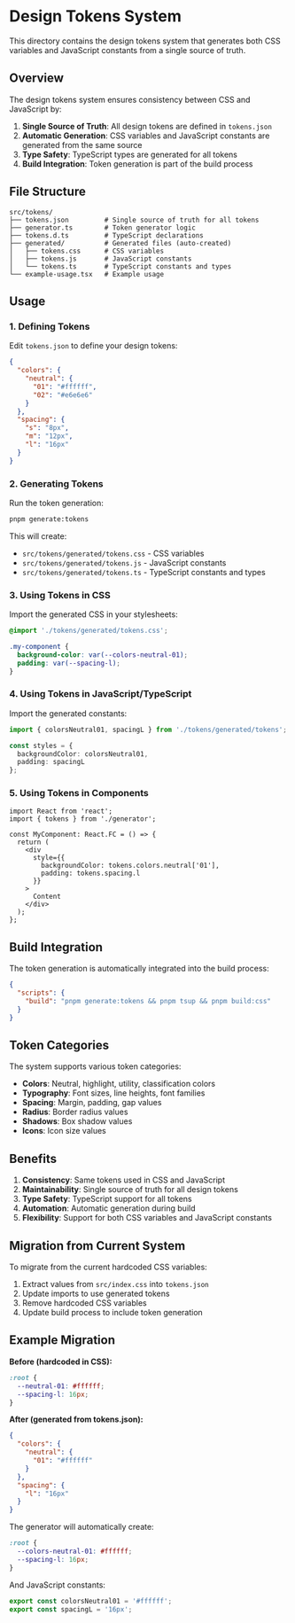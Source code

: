 # Design Tokens System

This directory contains the design tokens system that generates both CSS variables and JavaScript constants from a single source of truth.

## Overview

The design tokens system ensures consistency between CSS and JavaScript by:

1. **Single Source of Truth**: All design tokens are defined in `tokens.json`
2. **Automatic Generation**: CSS variables and JavaScript constants are generated from the same source
3. **Type Safety**: TypeScript types are generated for all tokens
4. **Build Integration**: Token generation is part of the build process

## File Structure

```
src/tokens/
├── tokens.json         # Single source of truth for all tokens
├── generator.ts        # Token generator logic
├── tokens.d.ts         # TypeScript declarations
├── generated/          # Generated files (auto-created)
│   ├── tokens.css      # CSS variables
│   ├── tokens.js       # JavaScript constants
│   └── tokens.ts       # TypeScript constants and types
└── example-usage.tsx   # Example usage
```

## Usage

### 1. Defining Tokens

Edit `tokens.json` to define your design tokens:

```json
{
  "colors": {
    "neutral": {
      "01": "#ffffff",
      "02": "#e6e6e6"
    }
  },
  "spacing": {
    "s": "8px",
    "m": "12px",
    "l": "16px"
  }
}
```

### 2. Generating Tokens

Run the token generation:

```bash
pnpm generate:tokens
```

This will create:
- `src/tokens/generated/tokens.css` - CSS variables
- `src/tokens/generated/tokens.js`  - JavaScript constants  
- `src/tokens/generated/tokens.ts`  - TypeScript constants and types

### 3. Using Tokens in CSS

Import the generated CSS in your stylesheets:

```css
@import './tokens/generated/tokens.css';

.my-component {
  background-color: var(--colors-neutral-01);
  padding: var(--spacing-l);
}
```

### 4. Using Tokens in JavaScript/TypeScript

Import the generated constants:

```typescript
import { colorsNeutral01, spacingL } from './tokens/generated/tokens';

const styles = {
  backgroundColor: colorsNeutral01,
  padding: spacingL
};
```

### 5. Using Tokens in Components

```tsx
import React from 'react';
import { tokens } from './generator';

const MyComponent: React.FC = () => {
  return (
    <div 
      style={{ 
        backgroundColor: tokens.colors.neutral['01'],
        padding: tokens.spacing.l 
      }}
    >
      Content
    </div>
  );
};
```

## Build Integration

The token generation is automatically integrated into the build process:

```json
{
  "scripts": {
    "build": "pnpm generate:tokens && pnpm tsup && pnpm build:css"
  }
}
```

## Token Categories

The system supports various token categories:

- **Colors**: Neutral, highlight, utility, classification colors
- **Typography**: Font sizes, line heights, font families
- **Spacing**: Margin, padding, gap values
- **Radius**: Border radius values
- **Shadows**: Box shadow values
- **Icons**: Icon size values

## Benefits

1. **Consistency**: Same tokens used in CSS and JavaScript
2. **Maintainability**: Single source of truth for all design tokens
3. **Type Safety**: TypeScript support for all tokens
4. **Automation**: Automatic generation during build
5. **Flexibility**: Support for both CSS variables and JavaScript constants

## Migration from Current System

To migrate from the current hardcoded CSS variables:

1. Extract values from `src/index.css` into `tokens.json`
2. Update imports to use generated tokens
3. Remove hardcoded CSS variables
4. Update build process to include token generation

## Example Migration

**Before (hardcoded in CSS):**
```css
:root {
  --neutral-01: #ffffff;
  --spacing-l: 16px;
}
```

**After (generated from tokens.json):**
```json
{
  "colors": {
    "neutral": {
      "01": "#ffffff"
    }
  },
  "spacing": {
    "l": "16px"
  }
}
```

The generator will automatically create:
```css
:root {
  --colors-neutral-01: #ffffff;
  --spacing-l: 16px;
}
```

And JavaScript constants:
```javascript
export const colorsNeutral01 = '#ffffff';
export const spacingL = '16px';
``` 
